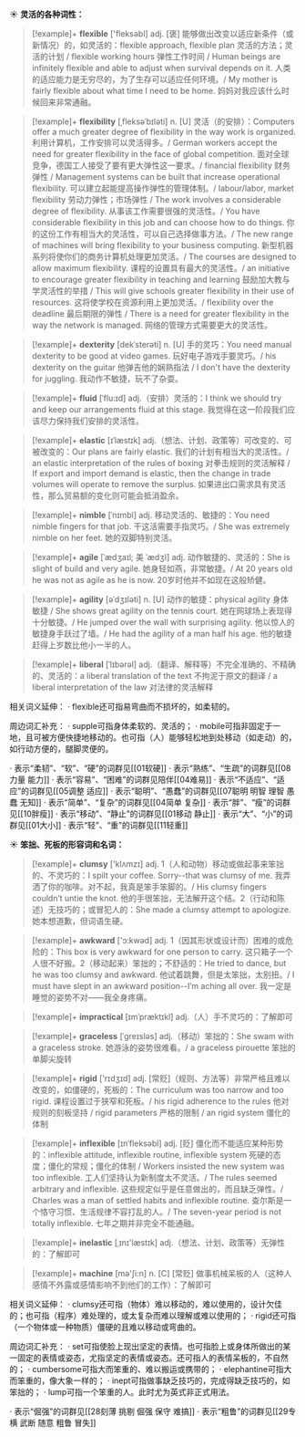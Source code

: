 ☀ <span class="category">**灵活的各种词性：**</span>
>[!example]+ <span class="vocabulary">**flexible**</span> ['fleksəbl] 
> <span class="definition">adj. [褒] 能够做出改变以适应新条件（或新情况）的，如灵活的：</span>flexible approach, flexible plan 灵活的方法；灵活的计划 / flexible working hours 弹性工作时间 / Human beings are infinitely flexible and able to adjust when survival depends on it. 人类的适应能力是无穷尽的，为了生存可以适应任何环境。/ My mother is fairly flexible about what time I need to be home. 妈妈对我应该什么时候回来非常通融。
                      
>[!example]+ <span class="vocabulary">**flexibility**</span> [ˌfleksəˈbɪləti]
> <span class="definition">n. [U] 灵活（的安排）：</span>Computers offer a much greater degree of flexibility in the way work is organized. 利用计算机，工作安排可以灵活得多。/ German workers accept the need for greater flexibility in the face of global competition. 面对全球竞争，德国工人接受了要有更大弹性这一要求。/ financial flexibility 财务弹性 / Management systems can be built that increase operational flexibility. 可以建立起能提高操作弹性的管理体制。/ labour/labor, market flexibility 劳动力弹性；市场弹性 / The work involves a considerable degree of flexibility. 从事该工作需要很强的灵活性。/ You have considerable flexibility in this job and can choose how to do things. 你的这份工作有相当大的灵活性，可以自己选择做事方法。/ The new range of machines will bring flexibility to your business computing. 新型机器系列将使你们的商务计算机处理更加灵活。/ The courses are designed to allow maximum flexibility. 课程的设置具有最大的灵活性。/ an initiative to encourage greater flexibility in teaching and learning 鼓励加大教与学灵活性的举措 / This will give schools greater flexibility in their use of resources. 这将使学校在资源利用上更加灵活。/ flexibility over the deadline 最后期限的弹性 / There is a need for greater flexibility in the way the network is managed. 网络的管理方式需要更大的灵活性。
                      
>[!example]+ <span class="vocabulary">**dexterity**</span> [dekˈsterəti]
> <span class="definition">n. [U] 手的灵巧：</span>You need manual dexterity to be good at video games. 玩好电子游戏手要灵巧。/ his dexterity on the guitar 他弹吉他的娴熟指法 / I don't have the dexterity for juggling. 我动作不敏捷，玩不了杂耍。

>[!example]+ <span class="vocabulary">**fluid**</span> [ˈflu:ɪd]
> <span class="definition">adj.（安排）灵活的：</span>I think we should try and keep our arrangements fluid at this stage. 我觉得在这一阶段我们应该尽力保持我们安排的灵活性。

>[!example]+ <span class="vocabulary">**elastic**</span> [ɪˈlæstɪk]
> <span class="definition">adj.（想法、计划、政策等）可改变的、可被改变的：</span>Our plans are fairly elastic. 我们的计划有相当大的灵活性。/ an elastic interpretation of the rules of boxing 对拳击规则的灵活解释 / If export and import demand is elastic, then the change in trade volumes will operate to remove the surplus. 如果进出口需求具有灵活性，那么贸易额的变化则可能会抵消盈余。
           
>[!example]+ <span class="vocabulary">**nimble**</span> [ˈnɪmbl]
> <span class="definition">adj. 移动灵活的、敏捷的：</span>You need nimble fingers for that job. 干这活需要手指灵巧。/ She was extremely nimble on her feet. 她的双脚特别灵活。           
           
>[!example]+ <span class="vocabulary">**agile**</span> [ˈædʒaɪl; 美 ˈædʒl]
> <span class="definition">adj. 动作敏捷的、灵活的：</span>She is slight of build and very agile. 她身轻如燕，非常敏捷。/ At 20 years old he was not as agile as he is now. 20岁时他并不如现在这般矫健。

>[!example]+ <span class="vocabulary">**agility**</span> [əˈdʒɪləti]
> <span class="definition">n. [U] 动作的敏捷：</span>physical agility 身体敏捷 / She shows great agility on the tennis court. 她在网球场上表现得十分敏捷。/ He jumped over the wall with surprising agility. 他以惊人的敏捷身手跃过了墙。/ He had the agility of a man half his age. 他的敏捷赶得上岁数比他小一半的人。
           
>[!example]+ <span class="vocabulary">**liberal**</span> [ˈlɪbərəl]
> <span class="definition">adj.（翻译、解释等）不完全准确的、不精确的、灵活的：</span>a liberal translation of the text 不拘泥于原文的翻译 / a liberal interpretation of the law 对法律的灵活解释

相关词义延伸：
· flexible还可指易弯曲而不损坏的，如柔韧的。

周边词汇补充：
· supple可指身体柔软的、灵活的；
· mobile可指非固定于一地，且可被方便快捷地移动的。也可指（人）能够轻松地到处移动（如走动）的，如行动方便的，腿脚灵便的。

· 表示“柔韧”、“软”、“硬”的词群见[[01软硬]]
· 表示“熟练”、“生疏”的词群见[[08力量 能力]]
· 表示“容易”、“困难”的词群见陪伴[[04难易]]
· 表示“不适应”、“适应”的词群见[[05调整 适应]]
· 表示“聪明”、“愚蠢”的词群见[[07聪明 明智 理智 愚蠢 无知]]
· 表示“简单”、“复杂”的词群见[[04简单 复杂]]
· 表示“胖”、“瘦”的词群见[[10胖瘦]]
· 表示“移动”、“静止”的词群见[[01移动 静止]]
· 表示“大”、“小”的词群见[[01大小]]
· 表示“轻”、“重”的词群见[[11轻重]]

☀ <span class="category">**笨拙、死板的形容词和名词：**</span>
>[!example]+ <span class="vocabulary">**clumsy**</span> ['klʌmzɪ] 
> <span class="definition">adj. 1（人和动物）移动或做起事来笨拙的、不灵巧的：</span>I spilt your coffee. Sorry--that was clumsy of me. 我弄洒了你的咖啡。对不起，我真是笨手笨脚的。/ His clumsy fingers couldn’t untie the knot. 他的手很笨拙，无法解开这个结。<span class="definition">2（行动和陈述）无技巧的；或冒犯人的：</span>She made a clumsy attempt to apologize. 她本想道歉，但词语生硬。

>[!example]+ <span class="vocabulary">**awkward**</span> ['ɔ:kwəd] 
> <span class="definition">adj. 1（因其形状或设计而）困难的或危险的：</span>This box is very awkward for one person to carry. 这只箱子一个人很不好搬。<span class="definition">2（移动起来）笨拙的；不舒适的：</span>He tried to dance, but he was too clumsy and awkward. 他试着跳舞，但是太笨拙，太别扭。/ I must have slept in an awkward position--I’m aching all over. 我一定是睡觉的姿势不对——我全身疼痛。
            
>[!example]+ <span class="vocabulary">**impractical**</span> [ɪmˈpræktɪkl]
> <span class="definition">adj.（人）手不灵巧的：</span>了解即可          

>[!example]+ <span class="vocabulary">**graceless**</span> [ˈgreɪsləs]
> <span class="definition">adj.（移动）笨拙的：</span>She swam with a graceless stroke. 她游泳的姿势很难看。/ a graceless pirouette 笨拙的单脚尖旋转

>[!example]+ <span class="vocabulary">**rigid**</span> ['rɪdӡɪd] 
> <span class="definition">adj. [常贬]（规则、方法等）非常严格且难以改变的，如僵硬的，死板的：</span>The curriculum was too narrow and too rigid. 课程设置过于狭窄和死板。/ his rigid adherence to the rules 他对规则的刻板坚持 / rigid parameters 严格的限制 / an rigid system 僵化的体制
           
>[!example]+ <span class="vocabulary">**inflexible**</span> [ɪnˈfleksəbl]
> <span class="definition">adj. [贬] 僵化而不能适应某种形势的：</span>inflexible attitude, inflexible routine, inflexible system 死硬的态度；僵化的常规；僵化的体制 / Workers insisted the new system was too inflexible. 工人们坚持认为新制度太不灵活。/ The rules seemed arbitrary and inflexible. 这些规定似乎是任意做出的，而且缺乏弹性。/ Charles was a man of settled habits and inflexible routine. 查尔斯是一个恪守习惯、生活规律不容打乱的人。/ The seven-year period is not totally inflexible. 七年之期并非完全不能通融。
           
>[!example]+ <span class="vocabulary">**inelastic**</span> [ˌɪnɪ'læstɪk]
> <span class="definition">adj.（想法、计划、政策等）无弹性的：</span>了解即可

>[!example]+ <span class="vocabulary">**machine**</span> [mə'ʃi:n] 
> <span class="definition">n. [C] [常贬] 做事机械呆板的人（这种人感情不外露或感情影响不到他们的工作）：</span>了解即可

相关词义延伸：
· clumsy还可指（物体）难以移动的，难以使用的，设计欠佳的；也可指（程序）难处理的，或太复杂而难以理解或难以使用的；
· rigid还可指（一个物体或一种物质）僵硬的且难以移动或弯曲的。

周边词汇补充：
· set可指使脸上现出坚定的表情。也可指脸上或身体所做出的某一固定的表情或姿态，尤指坚定的表情或姿态。还可指人的表情呆板的，不自然的；
· cumbersome可指大而笨重的、难以搬运或携带的；
· elephantine可指大而笨重的，像大象一样的；
· inept可指做事缺乏技巧的，完成得缺乏技巧的，如笨拙的；
· lump可指一个笨重的人。此时尤为英式非正式用法。

· 表示“倔强”的词群见[[28刻薄 挑剔 倔强 保守 难搞]]
· 表示“粗鲁”的词群见[[29专横 武断 随意 粗鲁 冒失]]
